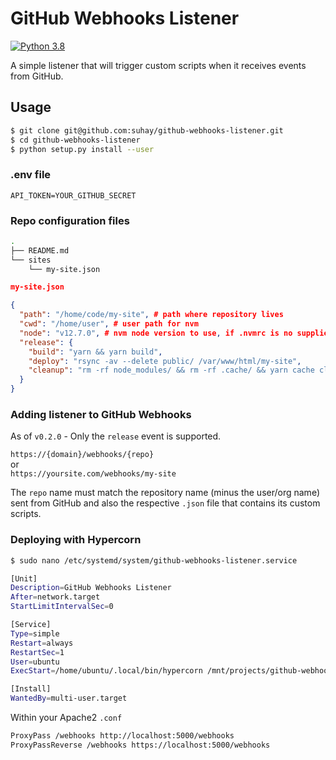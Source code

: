 # GitHub Webhooks Listener

[![Python 3.8](https://img.shields.io/badge/python-3.8-blue.svg)](https://www.python.org/downloads/release/python-380/)

A simple listener that will trigger custom scripts when it receives events from GitHub.

## Usage

```bash
$ git clone git@github.com:suhay/github-webhooks-listener.git
$ cd github-webhooks-listener
$ python setup.py install --user
```

### .env file

```
API_TOKEN=YOUR_GITHUB_SECRET
```

### Repo configuration files

```bash
.
├── README.md
└── sites
    └── my-site.json
```

```json
my-site.json

{
  "path": "/home/code/my-site", # path where repository lives
  "cwd": "/home/user", # user path for nvm
  "node": "v12.7.0", # nvm node version to use, if .nvmrc is no supplied
  "release": {
    "build": "yarn && yarn build",
    "deploy": "rsync -av --delete public/ /var/www/html/my-site",
    "cleanup": "rm -rf node_modules/ && rm -rf .cache/ && yarn cache clean"
  }
}
```

### Adding listener to GitHub Webhooks

As of `v0.2.0` - Only the `release` event is supported.

`https://{domain}/webhooks/{repo}`  
or  
`https://yoursite.com/webhooks/my-site`

The `repo` name must match the repository name (minus the user/org name) sent from GitHub and also the respective `.json` file that contains its custom scripts.

### Deploying with Hypercorn

```bash
$ sudo nano /etc/systemd/system/github-webhooks-listener.service
```

```bash
[Unit]
Description=GitHub Webhooks Listener
After=network.target
StartLimitIntervalSec=0

[Service]
Type=simple
Restart=always
RestartSec=1
User=ubuntu
ExecStart=/home/ubuntu/.local/bin/hypercorn /mnt/projects/github-webhooks-listener/src/app --bind 127.0.0.1:5000

[Install]
WantedBy=multi-user.target
```

Within your Apache2 `.conf`

```bash
ProxyPass /webhooks http://localhost:5000/webhooks
ProxyPassReverse /webhooks https://localhost:5000/webhooks
```